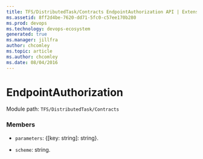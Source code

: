 ```yaml
---
title: TFS/DistributedTask/Contracts EndpointAuthorization API | Extensions for Azure DevOps Services
ms.assetid: 8ff2d4be-7620-dd71-5fc0-c57ee170b280
ms.prod: devops
ms.technology: devops-ecosystem
generated: true
ms.manager: jillfra
author: chcomley
ms.topic: article
ms.author: chcomley
ms.date: 08/04/2016
---
```


# EndpointAuthorization

Module path: `TFS/DistributedTask/Contracts`


### Members

* `parameters`: {[key: string]: string}. 

* `scheme`: string. 

